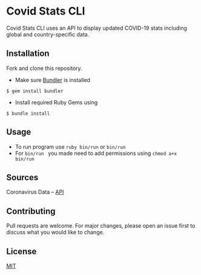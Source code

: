 # Covid Stats CLI
Covid Stats CLI uses an API to display updated COVID-19 stats including global and country-specific data. 


## Installation

Fork and clone this repository.
- Make sure [Bundler](https://bundler.io/) is installed
```
$ gem install bundler
```
- Install required Ruby Gems using 
```
$ bundle install
```
## Usage

- To run program use ```ruby bin/run``` or ```bin/run ```
- For ```bin/run ``` you made need to add permissions using ```chmod a+x bin/run```

## Sources
Coronavirus Data – [API](https://coronavirus-19-api.herokuapp.com/countries)


## Contributing
Pull requests are welcome. For major changes, please open an issue first to discuss what you would like to change.
## License
[MIT](https://github.com/yehudabortz/covid-stats-cli/blob/main/LICENSE)